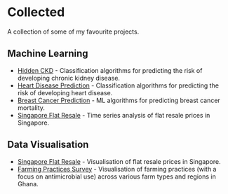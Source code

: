 # Collected
A collection of some of my favourite projects.

## Machine Learning
- [Hidden CKD](https://github.com/edwardbensa/hidden-ckd) - Classification algorithms for predicting the risk of developing chronic kidney disease.
- [Heart Disease Prediction](https://github.com/edwardbensa/hidden-ckd) - Classification algorithms for predicting the risk of developing heart disease.
- [Breast Cancer Prediction](https://github.com/edwardbensa/hidden-ckd) - ML algorithms for predicting breast cancer mortality.
- [Singapore Flat Resale](https://github.com/edwardbensa/hidden-ckd) - Time series analysis of flat resale prices in Singapore.

## Data Visualisation
- [Singapore Flat Resale](https://github.com/edwardbensa/hidden-ckd) - Visualisation of flat resale prices in Singapore.
- [Farming Practices Survey](https://github.com/edwardbensa/farming-practices-survey) - Visualisation of farming practices (with a focus on antimicrobial use) across various farm types and regions in Ghana.
